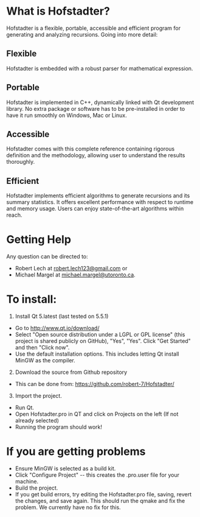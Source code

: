 # What is Hofstadter?

Hofstadter is a flexible, portable, accessible and efficient program for generating and analyzing recursions. Going into more detail:

## Flexible	
Hofstadter is embedded with a robust parser for mathematical expression. 
## Portable	
Hofstadter is implemented in C++, dynamically linked with Qt development library. No extra package or software has to be pre-installed in order to have it run smoothly on Windows, Mac or Linux.
## Accessible	
Hofstadter comes with this complete reference containing rigorous definition and the methodology, allowing user to understand the results thoroughly.
## Efficient	
Hofstadter implements efficient algorithms to generate recursions and its summary statistics. It offers excellent performance with respect to runtime and memory usage. Users can enjoy state-of-the-art algorithms within reach.

# Getting Help

Any question can be directed to: 
* Robert Lech at robert.lech123@gmail.com or 
* Michael Margel at michael.margel@utoronto.ca.

# To install:

1) Install Qt 5.latest (last tested on 5.5.1) 
* Go to http://www.qt.io/download/
* Select "Open source distribution under a LGPL or GPL license" (this project is shared publicly on GitHub), "Yes", "Yes". Click "Get Started" and then "Click now".
* Use the default installation options. This includes letting Qt install MinGW as the compiler.

2) Download the source from Github repository
* This can be done from: https://github.com/robert-7/Hofstadter/

3) Import the project.
* Run Qt.
* Open Hofstadter.pro in QT and click on Projects on the left (If not already selected)
* Running the program should work!

# If you are getting problems
* Ensure MinGW is selected as a build kit.
* Click "Configure Project" -- this creates the .pro.user file for your machine.
* Build the project.
* If you get build errors, try editing the Hofstadter.pro file, saving, revert the changes, and save again. This should run the qmake and fix the problem. We currently have no fix for this.
